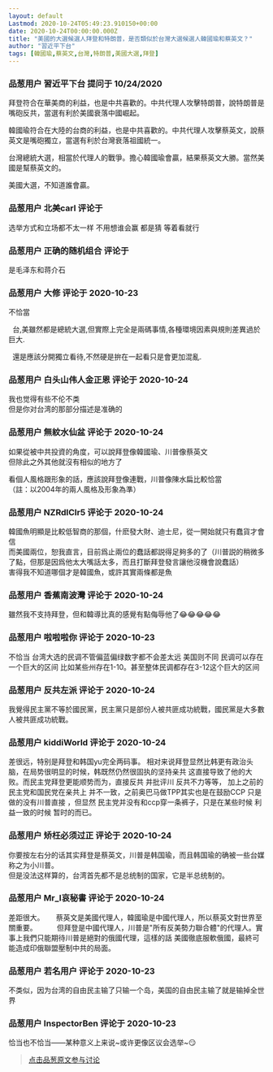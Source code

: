 ```yaml
---
layout: default
Lastmod: 2020-10-24T05:49:23.910150+00:00
date: 2020-10-24T00:00:00.000Z
title: "美國的大選候選人拜登和特朗普，是否類似於台灣大選候選人韓國瑜和蔡英文？"
author: "習近平下台"
tags: [韓國瑜,蔡英文,台灣,特朗普,美國大選,拜登]
---
```



### 品葱用户 **習近平下台** 提问于 10/24/2020
    
拜登符合在華美商的利益，也是中共喜歡的。中共代理人攻擊特朗普，說特朗普是嘴砲反共，當選有利於美國衰落中國崛起。  
  
韓國瑜符合在大陸的台商的利益，也是中共喜歡的。中共代理人攻擊蔡英文，說蔡英文是嘴砲獨立，當選有利於台灣衰落祖國統一。  
  
台灣總統大選，相當於代理人的戰爭。擔心韓國瑜會贏，結果蔡英文大勝。當然美國是幫蔡英文的。  
  
美國大選，不知道誰會贏。
    
                

### 品葱用户 **北美carl** 评论于 
        
选举方式和立场都不太一样 不用想谁会赢 都是猜 等着看就行
        
                

### 品葱用户 **正确的随机组合** 评论于 
        
是毛泽东和蒋介石
        
                

### 品葱用户 **大修** 评论于 2020-10-23
        
不恰當  
  
  台,美雖然都是總統大選,但實際上完全是兩碼事情,各種環境因素與規則差異過於巨大.  
  
  還是應該分開獨立看待,不然硬是拚在一起看只是會更加混亂.
        
                

### 品葱用户 **白头山伟人金正恩** 评论于 2020-10-24
        
我也觉得有些不伦不类  
但是你对台湾的那部分描述是准确的
        
                

### 品葱用户 **無紋水仙盆** 评论于 2020-10-24
        
如果從被中共投資的角度，可以說拜登像韓國瑜、川普像蔡英文  
但除此之外其他就沒有相似的地方了  
  
看個人風格跟形象的話，應該說拜登像連戰，川普像陳水扁比較恰當  
（註：以2004年的兩人風格及形象為準）
        
                

### 品葱用户 **NZRdlClr5** 评论于 2020-10-24
        
韓國魚明顯是比較低智商的那個，什麽發大財、迪士尼，從一開始就只有蠢貨才會信  
而美國兩位，恕我直言，目前爲止兩位的蠢話都説得足夠多的了（川普説的稍微多了點，但那是因爲他太大嘴話太多，而且打斷拜登發言讓他沒機會說蠢話）  
害得我不知道哪個才是韓國魚，或許其實兩條都是魚
        
                

### 品葱用户 **香蕉南波灣** 评论于 2020-10-24
        
雖然我不支持拜登，但和韓導比真的感覺有點侮辱他了😂😂😂😂😂
        
                

### 品葱用户 **啦啦啦你** 评论于 2020-10-23
        
不恰当 台湾大选的民调不管偏蓝偏绿数字都不会差太远 美国则不同 民调可以存在一个巨大的区间 比如某些州存在1-10。甚至整体民调都存在3-12这个巨大的区间
        
                

### 品葱用户 **反共左派** 评论于 2020-10-24
        
我覺得民主黨不等於國民黨，民主黨只是部份人被共匪成功統戰，國民黨是大多數人被共匪成功統戰。
        
                

### 品葱用户 **kiddiWorld** 评论于 2020-10-24
        
差很远，特别是拜登和韩国yu完全两码事。 相对来说拜登显然比韩更有政治头脑，在局势很明显的时候，韩既然仍然很固执的坚持亲共 这直接导致了他的大败。而民主党拜登更能顺势而为，直接反共 并批评川 反共不力等等， 加上之前的民主党和国民党在亲共上 并不一致，之前奥巴马做TPP其实也是在鼓励CCP 只是做的没有川普直接 ，但显然 民主党并没有和ccp穿一条裤子，只是在某些时候 利益一致的时候 暂时的而已。
        
                

### 品葱用户 **矫枉必须过正** 评论于 2020-10-24
        
你要按左右分的话其实拜登是蔡英文，川普是韩国瑜，而且韩国瑜的确被一些台媒称之为小川普。  
但是没法这样算的，台湾首先都不是总统制的国家，它是半总统制的。
        
                

### 品葱用户 **Mr_I哀秘書** 评论于 2020-10-24
        
差距很大。      蔡英文是美國代理人，韓國瑜是中國代理人，所以蔡英文對世界至關重要。          但拜登是中國代理人，川普是"所有反美勢力聯合體"的代理人。實事上我們只能期待川普是絕對的俄國代理，這樣的話 美國徹底服軟俄國，最終可能造成印俄聯盟壓制中共的局面。
        
                

### 品葱用户 **若名用户** 评论于 2020-10-23
        
不类似，因为台湾的自由民主输了只输一个岛，美国的自由民主输了就是输掉全世界
        
                

### 品葱用户 **InspectorBen** 评论于 2020-10-23
        
恰当也不恰当——某种意义上来说~或许更像区议会选举~😏
        
                





> [点击品葱原文参与讨论](https://pincong.rocks/question/32574)

